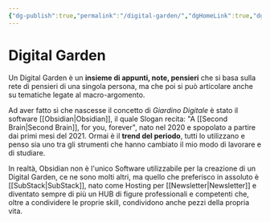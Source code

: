 ```yaml
---
{"dg-publish":true,"permalink":"/digital-garden/","dgHomeLink":true,"dgPassFrontmatter":false}
---
```


# Digital Garden
Un Digital Garden è un **insieme di appunti, note, pensieri** che si basa sulla rete di pensieri di una singola persona, ma che poi si può articolare anche su tematiche legate al macro-argomento.

Ad aver fatto sì che nascesse il concetto di *Giardino Digitale* è stato il software [[Obsidian|Obsidian]], il quale Slogan recita: "A [[Second Brain|Second Brain]], for you, forever", nato nel 2020 e spopolato a partire dai primi mesi del 2021.
Ormai è il **trend del periodo**, tutti lo utilizzano e penso sia uno tra gli strumenti che hanno cambiato il mio modo di lavorare e di studiare.

In realtà, Obsidian non è l'unico Software utilizzabile per la creazione di un Digital Garden, ce ne sono molti altri, ma quello che preferisco in assoluto è [[SubStack|SubStack]], nato come Hosting per [[Newsletter|Newsletter]] e diventato sempre di più un HUB di figure professionali e competenti che, oltre a condividere le proprie skill, condividono anche pezzi della propria vita.
